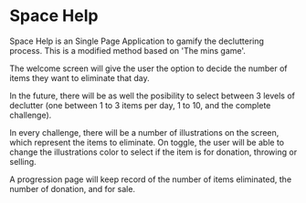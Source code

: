 # Space Help

Space Help is an Single Page Application to gamify the decluttering process.
This is a modified method based on 'The mins game'.

The welcome screen will give the user the option to decide the number of items they want to eliminate that day.

In the future, there will be as well the posibility to select between 3 levels of declutter (one between 1 to 3 items per day, 1 to 10, and the complete challenge).

In every challenge, there will be a number of illustrations on the screen, which represent the items to eliminate. On toggle, the user will be able to change the illustrations color to select if the item is for donation, throwing or selling.

A progression page will keep record of the number of items eliminated, the number of donation, and for sale.

